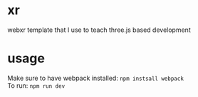 # xr
webxr template that I use to teach three.js based development  

# usage

Make sure to have webpack installed: `npm instsall webpack`  
To run: `npm run dev`  
